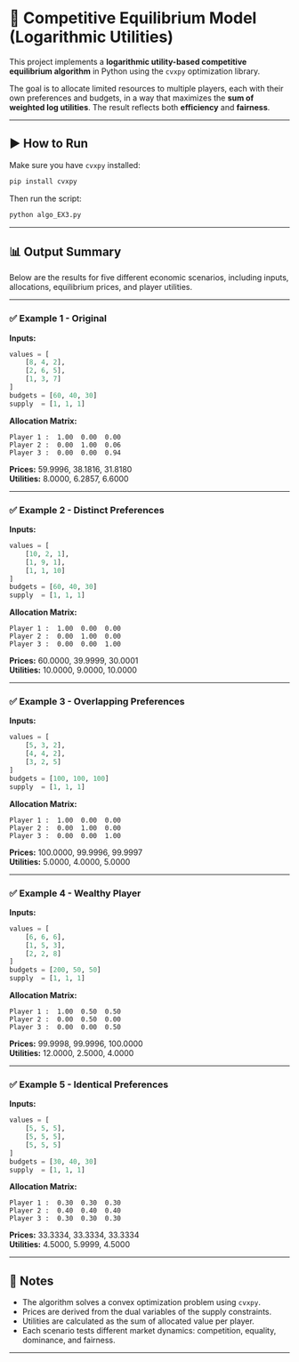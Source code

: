 
# 🧮 Competitive Equilibrium Model (Logarithmic Utilities)

This project implements a **logarithmic utility-based competitive equilibrium algorithm** in Python using the `cvxpy` optimization library.

The goal is to allocate limited resources to multiple players, each with their own preferences and budgets, in a way that maximizes the **sum of weighted log utilities**. The result reflects both **efficiency** and **fairness**.

---

## ▶️ How to Run

Make sure you have `cvxpy` installed:

```bash
pip install cvxpy
```

Then run the script:

```bash
python algo_EX3.py
```

---

## 📊 Output Summary

Below are the results for five different economic scenarios, including inputs, allocations, equilibrium prices, and player utilities.

---

### ✅ Example 1 - Original

**Inputs:**
```python
values = [
    [8, 4, 2],
    [2, 6, 5],
    [1, 3, 7]
]
budgets = [60, 40, 30]
supply  = [1, 1, 1]
```

**Allocation Matrix:**
```
Player 1 :  1.00  0.00  0.00
Player 2 :  0.00  1.00  0.06
Player 3 :  0.00  0.00  0.94
```

**Prices:** 59.9996, 38.1816, 31.8180  
**Utilities:** 8.0000, 6.2857, 6.6000

---

### ✅ Example 2 - Distinct Preferences

**Inputs:**
```python
values = [
    [10, 2, 1],
    [1, 9, 1],
    [1, 1, 10]
]
budgets = [60, 40, 30]
supply  = [1, 1, 1]
```

**Allocation Matrix:**
```
Player 1 :  1.00  0.00  0.00
Player 2 :  0.00  1.00  0.00
Player 3 :  0.00  0.00  1.00
```

**Prices:** 60.0000, 39.9999, 30.0001  
**Utilities:** 10.0000, 9.0000, 10.0000

---

### ✅ Example 3 - Overlapping Preferences

**Inputs:**
```python
values = [
    [5, 3, 2],
    [4, 4, 2],
    [3, 2, 5]
]
budgets = [100, 100, 100]
supply  = [1, 1, 1]
```

**Allocation Matrix:**
```
Player 1 :  1.00  0.00  0.00
Player 2 :  0.00  1.00  0.00
Player 3 :  0.00  0.00  1.00
```

**Prices:** 100.0000, 99.9996, 99.9997  
**Utilities:** 5.0000, 4.0000, 5.0000

---

### ✅ Example 4 - Wealthy Player

**Inputs:**
```python
values = [
    [6, 6, 6],
    [1, 5, 3],
    [2, 2, 8]
]
budgets = [200, 50, 50]
supply  = [1, 1, 1]
```

**Allocation Matrix:**
```
Player 1 :  1.00  0.50  0.50
Player 2 :  0.00  0.50  0.00
Player 3 :  0.00  0.00  0.50
```

**Prices:** 99.9998, 99.9996, 100.0000  
**Utilities:** 12.0000, 2.5000, 4.0000

---

### ✅ Example 5 - Identical Preferences

**Inputs:**
```python
values = [
    [5, 5, 5],
    [5, 5, 5],
    [5, 5, 5]
]
budgets = [30, 40, 30]
supply  = [1, 1, 1]
```

**Allocation Matrix:**
```
Player 1 :  0.30  0.30  0.30
Player 2 :  0.40  0.40  0.40
Player 3 :  0.30  0.30  0.30
```

**Prices:** 33.3334, 33.3334, 33.3334  
**Utilities:** 4.5000, 5.9999, 4.5000

---

## 🧠 Notes

- The algorithm solves a convex optimization problem using `cvxpy`.
- Prices are derived from the dual variables of the supply constraints.
- Utilities are calculated as the sum of allocated value per player.
- Each scenario tests different market dynamics: competition, equality, dominance, and fairness.

---
